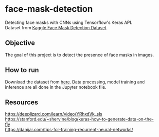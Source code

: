 # face-mask-detection
Detecting face masks with CNNs using Tensorflow's Keras API. <br>
Dataset from [Kaggle Face Mask Detection Dataset](https://www.kaggle.com/wobotintelligence/face-mask-detection-dataset).<br>

## Objective
The goal of this project is to detect the presence of face masks in images.
## How to run
Download the dataset from [here](https://www.kaggle.com/wobotintelligence/face-mask-detection-dataset). Data processing, model training and inference are all done in the Jupyter notebook file.

## Resources
https://deeplizard.com/learn/video/YRhxdVk_sIs<br>
https://stanford.edu/~shervine/blog/keras-how-to-generate-data-on-the-fly<br>
https://danijar.com/tips-for-training-recurrent-neural-networks/
